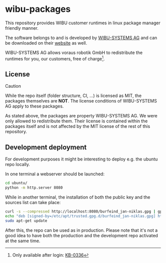 # wibu-packages

This repository provides WIBU customer runtimes in linux package manager friendly manner.

The software belongs to and is developed by [WIBU-SYSTEMS AG](https://www.wibu.com) and can be downloaded on their
[website](https://www.wibu.com/de/support/anwendersoftware/anwendersoftware.html) as well.

WIBU-SYSTEMS AG allows voraus robotik GmbH to redistribute the runtimes for you,
our customers, free of charge[^KB-0336].

## License

> [!CAUTION]
> While the repo itself (folder structure, CI, ...) is licensed as MIT, the packages themselves are **NOT**.
> The license conditions of WIBU-SYSTEMS AG apply to these packages.

As stated above, the packages are property WIBU-SYSTEMS AG. We were only allowed to redistribute them.
Their license is contained within the packages itself and is not affected by the MIT license of the rest of this repository.

## Development deployment

For development purposes it might be interesting to deploy e.g. the ubuntu repo locally.

In one terminal a webserver should be launched:

```bash
cd ubuntu/
python -m http.server 8080
```

While in another terminal, the installation of both the public key and the sources list can take place:

```bash
curl -s --compressed http://localhost:8080/burfeind_jan-niklas.gpg | gpg --dearmor | sudo tee /etc/apt/trusted.gpg.d/burfeind_jan-niklas.gpg
echo "deb [signed-by=/etc/apt/trusted.gpg.d/burfeind_jan-niklas.gpg] http://localhost:8080 ./" | sudo tee /etc/apt/sources.list.d/localrepo.list
sudo apt-get update
```

After this, the repo can be used as in production.
Please note that it's not a good idea to have both the production and the development repo
activated at the same time.



[^KB-0336]: Only available after login: [KB-0336](https://support.wibu.com/tas/public/ssp/content/detail/knowledgeitem?unid=92be2713-a2f8-42a8-a5b3-27a4e6873883)

